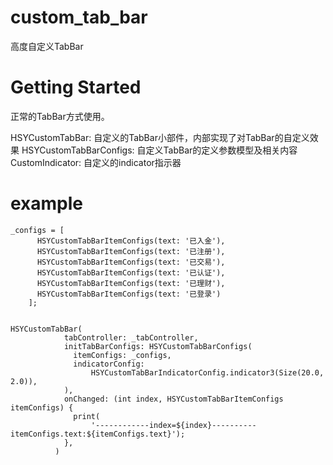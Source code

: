 # custom_tab_bar

高度自定义TabBar

# Getting Started

正常的TabBar方式使用。

HSYCustomTabBar: 自定义的TabBar小部件，内部实现了对TabBar的自定义效果
HSYCustomTabBarConfigs: 自定义TabBar的定义参数模型及相关内容
CustomIndicator: 自定义的indicator指示器

# example

```
_configs = [
      HSYCustomTabBarItemConfigs(text: '已入金'),
      HSYCustomTabBarItemConfigs(text: '已注册'),
      HSYCustomTabBarItemConfigs(text: '已交易'),
      HSYCustomTabBarItemConfigs(text: '已认证'),
      HSYCustomTabBarItemConfigs(text: '已理财'),
      HSYCustomTabBarItemConfigs(text: '已登录')
    ];

```

``` 

HSYCustomTabBar(
            tabController: _tabController,
            initTabBarConfigs: HSYCustomTabBarConfigs(
              itemConfigs: _configs,
              indicatorConfig:
                  HSYCustomTabBarIndicatorConfig.indicator3(Size(20.0, 2.0)),
            ),
            onChanged: (int index, HSYCustomTabBarItemConfigs itemConfigs) {
              print(
                  '------------index=${index}----------itemConfigs.text:${itemConfigs.text}');
            },
          )

```